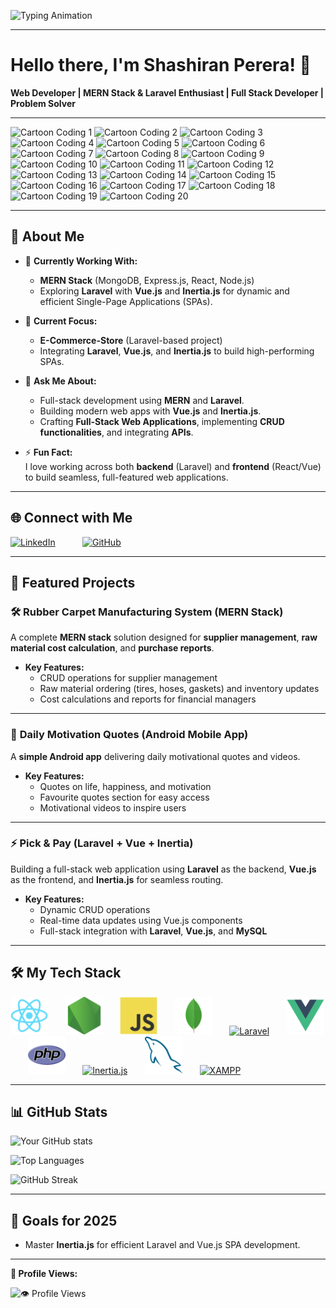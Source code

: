 ![Typing Animation](https://readme-typing-svg.herokuapp.com?font=Fira+Code&size=22&pause=1000&color=00F7F7&width=435&lines=Welcome+to+My+Profile!;I+love+coding+and+problem-solving.)

---

# Hello there, I'm Shashiran Perera! 👋  
**Web Developer | MERN Stack & Laravel Enthusiast | Full Stack Developer | Problem Solver** 

---
![Cartoon Coding 1](https://media.giphy.com/media/3o6Zt6SvhC7J1gA5Fc/giphy.gif)
![Cartoon Coding 2](https://media.giphy.com/media/1wG3TkhVgGkzZfsmpx/giphy.gif)
![Cartoon Coding 3](https://media.giphy.com/media/26gs6T4c8JtTjfj3i/giphy.gif)
![Cartoon Coding 4](https://media.giphy.com/media/3o7TKtS9bSgXim5OHm/giphy.gif)
![Cartoon Coding 5](https://media.giphy.com/media/xT0xeJt6Fbdg4Av8dm/giphy.gif)
![Cartoon Coding 6](https://media.giphy.com/media/3o6Zt8QZxzGglt3UoQ/giphy.gif)
![Cartoon Coding 7](https://media.giphy.com/media/l0MYlNTdL8fgEYw9K/giphy.gif)
![Cartoon Coding 8](https://media.giphy.com/media/3o85zLnX3m06Zl6Whe/giphy.gif)
![Cartoon Coding 9](https://media.giphy.com/media/5xaGwvLwLM6zHTBbWmy/giphy.gif)
![Cartoon Coding 10](https://media.giphy.com/media/xT0xeJt6Fbdg4Av8dm/giphy.gif)
![Cartoon Coding 11](https://media.giphy.com/media/xUOxf48tx9TOv5Az7y/giphy.gif)
![Cartoon Coding 12](https://media.giphy.com/media/l4KibP4vGG7u3o25G/giphy.gif)
![Cartoon Coding 13](https://media.giphy.com/media/3o6ZsU8UMcXJl7r62A/giphy.gif)
![Cartoon Coding 14](https://media.giphy.com/media/3o6Zt2uAoDF6emz2iM/giphy.gif)
![Cartoon Coding 15](https://media.giphy.com/media/3o6Zt5vNKQgGMFqkQY/giphy.gif)
![Cartoon Coding 16](https://media.giphy.com/media/26AFO8YAmduETJ9We/giphy.gif)
![Cartoon Coding 17](https://media.giphy.com/media/3o6Zt7MwXf0lzMzV8g/giphy.gif)
![Cartoon Coding 18](https://media.giphy.com/media/xT1R9k5Xrffj0F8gA4/giphy.gif)
![Cartoon Coding 19](https://media.giphy.com/media/26ufm2FMqj9xjptD2/giphy.gif)
![Cartoon Coding 20](https://media.giphy.com/media/xT0xeJQn5vxtT00vK0/giphy.gif)





---

## 🚀 About Me
- 🌱 **Currently Working With:**
  - **MERN Stack** (MongoDB, Express.js, React, Node.js)
  - Exploring **Laravel** with **Vue.js** and **Inertia.js** for dynamic and efficient Single-Page Applications (SPAs).
  
- 🔭 **Current Focus:**
  - **E-Commerce-Store** (Laravel-based project)
  - Integrating **Laravel**, **Vue.js**, and **Inertia.js** to build high-performing SPAs.

- 💬 **Ask Me About:**
  - Full-stack development using **MERN** and **Laravel**.
  - Building modern web apps with **Vue.js** and **Inertia.js**.
  - Crafting **Full-Stack Web Applications**, implementing **CRUD functionalities**, and integrating **APIs**.

- ⚡ **Fun Fact:**  
  I love working across both **backend** (Laravel) and **frontend** (React/Vue) to build seamless, full-featured web applications.

---

## 🌐 Connect with Me
[<img src="https://img.shields.io/badge/LinkedIn-%230077B5.svg?style=flat&logo=linkedin&logoColor=white" alt="LinkedIn" width="120" height="40"/>](https://www.linkedin.com/in/shashiran-perera-b15513283)&nbsp;&nbsp;&nbsp;&nbsp;&nbsp;&nbsp;&nbsp;&nbsp;&nbsp;&nbsp;
[<img src="https://img.shields.io/badge/GitHub-%23181717.svg?style=flat&logo=github&logoColor=white" alt="GitHub" width="120" height="40"/>](https://github.com/Shashiran1124)&nbsp;&nbsp;&nbsp;&nbsp;&nbsp;&nbsp;&nbsp;&nbsp;&nbsp;&nbsp;

---

## 📂 Featured Projects

### 🛠 **Rubber Carpet Manufacturing System** (MERN Stack)  
A complete **MERN stack** solution designed for **supplier management**, **raw material cost calculation**, and **purchase reports**.
- **Key Features:**
  - CRUD operations for supplier management
  - Raw material ordering (tires, hoses, gaskets) and inventory updates
  - Cost calculations and reports for financial managers
  
---

### 🌟 **Daily Motivation Quotes** (Android Mobile App)  
A **simple Android app** delivering daily motivational quotes and videos.
- **Key Features:**
  - Quotes on life, happiness, and motivation
  - Favourite quotes section for easy access
  - Motivational videos to inspire users

---

### ⚡ **Pick & Pay** (Laravel + Vue + Inertia)  
Building a full-stack web application using **Laravel** as the backend, **Vue.js** as the frontend, and **Inertia.js** for seamless routing.  
- **Key Features:**
  - Dynamic CRUD operations
  - Real-time data updates using Vue.js components
  - Full-stack integration with **Laravel**, **Vue.js**, and **MySQL**

---

## 🛠 My Tech Stack
[<img src="https://raw.githubusercontent.com/devicons/devicon/master/icons/react/react-original.svg" alt="react" width="60" height="60"/>](https://reactjs.org)&nbsp;&nbsp;&nbsp;&nbsp;&nbsp;&nbsp;
[<img src="https://raw.githubusercontent.com/devicons/devicon/master/icons/nodejs/nodejs-original.svg" alt="nodejs" width="60" height="60"/>](https://nodejs.org)&nbsp;&nbsp;&nbsp;&nbsp;&nbsp;&nbsp;
[<img src="https://raw.githubusercontent.com/devicons/devicon/master/icons/javascript/javascript-original.svg" alt="javascript" width="60" height="60"/>](https://www.javascript.com)&nbsp;&nbsp;&nbsp;&nbsp;&nbsp;&nbsp;
[<img src="https://raw.githubusercontent.com/devicons/devicon/master/icons/mongodb/mongodb-original.svg" alt="mongodb" width="60" height="60"/>](https://www.mongodb.com)&nbsp;&nbsp;&nbsp;&nbsp;&nbsp;&nbsp;
[<img src="https://img.shields.io/badge/Laravel-%23FF2D20.svg?style=flat&logo=laravel&logoColor=white" alt="Laravel" width="55" height="55"/>](https://laravel.com)&nbsp;&nbsp;&nbsp;&nbsp;&nbsp;&nbsp;
[<img src="https://raw.githubusercontent.com/devicons/devicon/master/icons/vuejs/vuejs-original.svg" alt="vuejs" width="60" height="60"/>](https://vuejs.org)&nbsp;&nbsp;&nbsp;&nbsp;&nbsp;&nbsp;
[<img src="https://raw.githubusercontent.com/devicons/devicon/master/icons/php/php-original.svg" alt="php" width="60" height="60"/>](https://www.php.net)&nbsp;&nbsp;&nbsp;&nbsp;&nbsp;&nbsp;
[<img src="https://img.shields.io/badge/Inertia.js-%234E8C4F.svg?style=flat&logo=inertia.js&logoColor=white" alt="Inertia.js" width="55" height="55"/>](https://inertiajs.com)&nbsp;&nbsp;&nbsp;&nbsp;&nbsp;&nbsp;
[<img src="https://raw.githubusercontent.com/devicons/devicon/master/icons/mysql/mysql-original.svg" alt="mysql" width="60" height="60"/>](https://www.mysql.com)&nbsp;&nbsp;&nbsp;&nbsp;&nbsp;&nbsp;
[<img src="https://img.shields.io/badge/XAMPP-%23FB7A24.svg?style=flat&logo=xampp&logoColor=white" alt="XAMPP" width="55" height="55"/>](https://www.apachefriends.org/index.html)

---

## 📊 GitHub Stats

![Your GitHub stats](https://github-readme-stats.vercel.app/api?username=Shashiran1124&show_icons=true&theme=radical) 

![Top Languages](https://github-readme-stats.vercel.app/api/top-langs/?username=Shashiran1124&layout=compact)

![GitHub Streak](https://github-readme-streak-stats.herokuapp.com/?user=Shashiran1124&theme=dark&hide_border=true)

---

## 🎯 Goals for 2025
- Master **Inertia.js** for efficient Laravel and Vue.js SPA development.

---

**👀 Profile Views:** 

![👁️ Profile Views](https://komarev.com/ghpvc/?username=Shashiran1124&color=blue)
